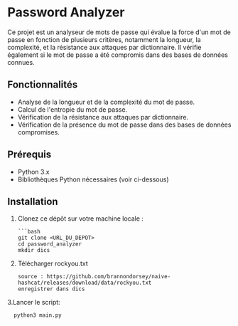 # Password Analyzer

Ce projet est un analyseur de mots de passe qui évalue la force d'un mot de passe en fonction de plusieurs critères, notamment la longueur, la complexité, et la résistance aux attaques par dictionnaire. Il vérifie également si le mot de passe a été compromis dans des bases de données connues.

## Fonctionnalités

- Analyse de la longueur et de la complexité du mot de passe.
- Calcul de l'entropie du mot de passe.
- Vérification de la résistance aux attaques par dictionnaire.
- Vérification de la présence du mot de passe dans des bases de données compromises.

## Prérequis

- Python 3.x
- Bibliothèques Python nécessaires (voir ci-dessous)

## Installation

1. Clonez ce dépôt sur votre machine locale :

       ```bash
       git clone <URL_DU_DEPOT>
       cd password_analyzer
       mkdir dics
2. Télécharger rockyou.txt

       source : https://github.com/brannondorsey/naive-hashcat/releases/download/data/rockyou.txt
       enregistrer dans dics

3.Lancer le script:

      python3 main.py
